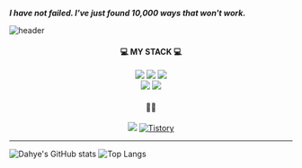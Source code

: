 
  ***I have not failed. I've just found 10,000 ways that won't work.***
  
  ![header](https://capsule-render.vercel.app/api?type=waving&color=auto&height=300&section=header&text=DAHYE-CHOI&fontSize=90)
  
<div align="center">
  <h4>💻 MY STACK 💻</h4>
 <img src="https://img.shields.io/badge/Java-f19800?style=flat-square&logo=OpenJDK&logoColor=white"/>
 <img src="https://img.shields.io/badge/Spring-75b336?style=flat-square&logo=Spring&logoColor=white"/>
 <img src="https://img.shields.io/badge/Springboot-75b336?style=flat-square&logo=Springboot&logoColor=white"/> <br>
 <img src="https://img.shields.io/badge/SpringSecurity-000000?style=flat-square&logo=Springsecurity&logoColor=white"/>
 <img src="https://img.shields.io/badge/MySQL-20688f?style=flat-square&logo=Mysql&logoColor=white"/>
</div>
<div align="center">
  <h4>💬💬</h4>
  <a href="https://midi-latency-f31.notion.site/Portfolio-75783496e88e4ef999649f415db00fee" target="_blank"><img src="https://img.shields.io/badge/Notion-black.svg?&style=for-the-badge&logo=Notion&logoColor=white"></a>
  <a href = "https://tech-04.tistory.com//"> <img alt="Tistory" src ="https://img.shields.io/badge/Tistory-white.svg?&style=for-the-badge"/></a>
</div>


***


  ![Dahye's GitHub stats](https://github-readme-stats.vercel.app/api?username=choidahye99&show_icons=true&theme=tokyonight)
  ![Top Langs](https://github-readme-stats.vercel.app/api/top-langs/?username=choidahye99&langs_count=10&layout=compact)


<!--
**choidahye99/choidahye99** is a ✨ _special_ ✨ repository because its `README.md` (this file) appears on your GitHub profile.

Here are some ideas to get you started:

- 🔭 I’m currently working on ...
- 🌱 I’m currently learning ...
- 👯 I’m looking to collaborate on ...
- 🤔 I’m looking for help with ...
- 💬 Ask me about ...
- 📫 How to reach me: ...
- 😄 Pronouns: ...
- ⚡ Fun fact: ...
-->

